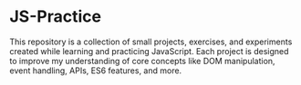 # JS-Practice
This repository is a collection of small projects, exercises, and experiments created while learning and practicing JavaScript. Each project is designed to improve my understanding of core concepts like DOM manipulation, event handling, APIs, ES6 features, and more.
